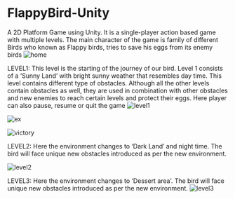 # FlappyBird-Unity
A 2D Platform Game using Unity. It is a single-player action based game with multiple levels. The main character of the game is family of different Birds who known as Flappy birds, tries to save his eggs from its enemy birds
![home](https://github.com/hitikabhatia4/FlappyBird-Unity/assets/54341268/7dc50d07-2e2f-47b1-8763-cdb410f41639)

LEVEL1:
This level is the starting of the journey of our bird. Level 1 consists of a ‘Sunny Land’ with bright sunny weather that resembles day time. This level contains different type of obstacles. Although all the other levels contain obstacles as well, they are used in combination with other obstacles and new enemies to reach certain levels and protect their eggs. Here player can also pause, resume or quit the game
![level1](https://github.com/hitikabhatia4/FlappyBird-Unity/assets/54341268/d7fc4d41-fc8c-45a3-90d1-618d4eee0877)

![ex](https://github.com/hitikabhatia4/FlappyBird-Unity/assets/54341268/777a045d-4a92-4795-b673-97d083c7347e)

![victory](https://github.com/hitikabhatia4/FlappyBird-Unity/assets/54341268/66886c1d-37b2-417e-9550-5bdea8591eef)

LEVEL2:
Here the environment changes to ‘Dark Land’ and night time. The bird will face unique new obstacles introduced as per the new environment.

![level2](https://github.com/hitikabhatia4/FlappyBird-Unity/assets/54341268/51311ae4-5151-460d-b791-6d4a268387de)

LEVEL3:
Here the environment changes to ‘Dessert area’. The bird will face unique new obstacles introduced as per the new environment.
![level3](https://github.com/hitikabhatia4/FlappyBird-Unity/assets/54341268/db670583-f3b0-4ba7-9587-5bb651425128)


